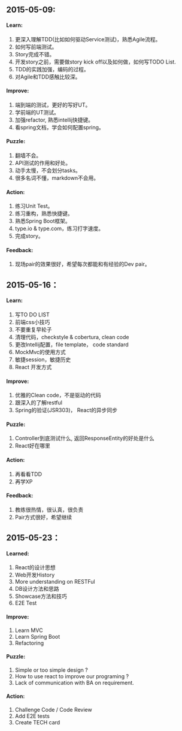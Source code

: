 ## 2015-05-09:
#### Learn:
1. 更深入理解TDD(比如如何驱动Service测试)，熟悉Agile流程。
2. 如何写前端测试。
3. Story完成不错。
4. 开发story之前，需要做story kick off以及如何做，如何写TODO List.
5. TDD的实践加强，编码的过程。
6. 对Agile和TDD感触比较深。

#### Improve:
1. 端到端的测试，更好的写好UT。
2. 学前端的UT测试。
3. 加强refactor, 熟悉intellij快捷键。
4. 看spring文档，学会如何配置spring。

#### Puzzle:
1. 翻墙不会。
2. API测试的作用和好处。
3. 动手太慢，不会划分tasks。
4. 很多名词不懂，markdown不会用。

#### Action:
1. 练习Unit Test。
2. 练习重构，熟悉快捷键。
3. 熟悉Spring Boot框架。
4. type.io & type.com，练习打字速度。
5. 完成story。

#### Feedback:
1. 现场pair的效果很好，希望每次都能和有经验的Dev pair。


## 2015-05-16：
#### Learn:
1. 写TO DO LIST
2. 前端css小技巧
3. 不要重复早轮子
4. 清理代码，checkstyle & cobertura, clean code
5. 更改Intellij配置，file template， code standard
6. MockMvc的使用方式
7. 敏捷session，敏捷历史
8. React 开发方式

#### Improve:
1. 优雅的Clean code，不是驱动的代码
2. 跟深入的了解restful
3. Spring的验证(JSR303)， React的异步同步

#### Puzzle:
1. Controller到底测试什么, 返回ResponseEntity的好处是什么
2. React好在哪里

#### Action:
1. 再看看TDD
2. 再学XP

#### Feedback:
1. 教练很热情，很认真，很负责
2. Pair方式很好，希望继续



## 2015-05-23：
#### Learned:
1. React的设计思想
2. Web开发History
3. More understanding on RESTFul
4. DB设计方法和思路
5. Showcase方法和技巧
6. E2E Test

#### Improve:
1. Learn MVC
2. Learn Spring Boot
3. Refactoring

#### Puzzle:
1. Simple or too simple design ?
2. How to use react to improve our programing ?
3. Lack of communication with BA on requirement.

#### Action:
1. Challenge Code / Code Review
2. Add E2E tests
3. Create TECH card

